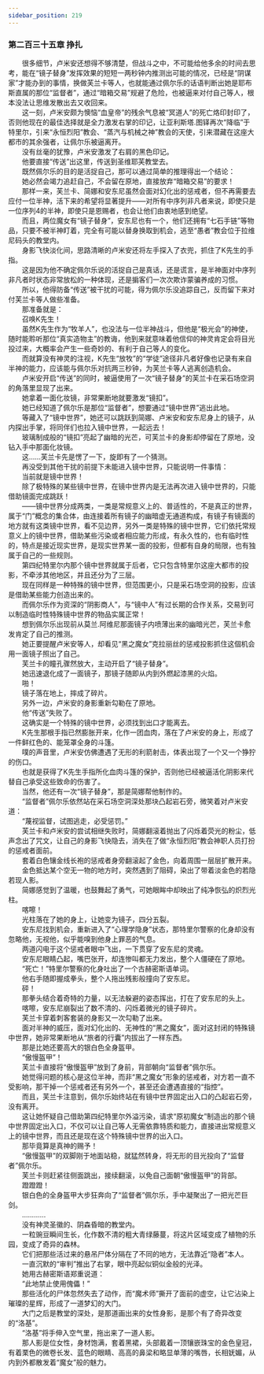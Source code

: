 ```yaml
---
sidebar_position: 219
---
```

### 第二百三十五章 挣扎  


　　很多细节，卢米安还想得不够清楚，但战斗之中，不可能给他多余的时间去思考，能在“镜子替身”发挥效果的短短一两秒钟内推测出可能的情况，已经是“阴谋家”才能办到的事情，换做芙兰卡等人，也就能通过佩尔乐的话语判断出她是耶布斯直属的那位“监督者”，通过“暗箱交易”规避了危险，也被逼来对付自己等人，根本没法让思维发散出去又收回来。  
　　这一刻，卢米安颇为懊恼“血皇帝”的残余气息被“冥道人”的死亡烙印封印了，否则他现在的最佳选择就是全力激发右掌的印记，让亚利斯塔.图铎再次“降临”于特里尔，引来“永恒烈阳”教会、“蒸汽与机械之神”教会的天使，引来潜藏在这座大都市的其余强者，让佩尔乐被逼离开。  
　　没有丝毫的犹豫，卢米安激发了右肩的黑色印记。  
　　他要直接“传送”出这里，传送到圣维耶芙教堂去。  
　　既然佩尔乐的目的是活捉自己，那可以通过简单的推理得出一个结论：  
　　她必然会竭力追赶自己，不会留在原地，直接放弃“暗箱交易”的要求！  
　　那样一来，芙兰卡、简娜和安东尼虽然会面对幻化出的惩戒者，但不再需要去应付一位半神，活下来的希望将显著提升——对所有中序列非凡者来说，即使只是一位序列4的半神，即使只是恩赐者，也会让他们由衷地感到绝望。  
　　而且，两位魔女有“镜子替身”，安东尼也有一个，他们还拥有“七石手链”等物品，只要不被半神盯着，完全有可能以替身换取到机会，逃至“愚者”教会位于拉维尼码头的教堂内。  
　　身影飞快淡化间，思路清晰的卢米安还将左手探入了衣兜，抓住了K先生的手指。  
　　这是因为他不确定佩尔乐说的活捉自己是真话，还是谎言，是半神面对中序列非凡者时状态非常放松的一种体现，还是掮客们一次次欺诈蒙骗养成的习惯。  
　　所以，他得防备“传送”被干扰的可能，得为佩尔乐没追踪自己，反而留下来对付芙兰卡等人做些准备。  
　　那准备就是：  
　　召唤K先生！  
　　虽然K先生作为“牧羊人”，也没法与一位半神战斗，但他是“极光会”的神使，随时能聆听那位“真实造物主”的教诲，他到来就意味着他信仰的神灵肯定会将目光投过来，大概率会产生一些奇妙的、有利于自己等人的变化。  
　　而就算没有神灵的注视，K先生“放牧”的“学徒”途径非凡者好像也记录有来自半神的能力，应该能与佩尔乐对抗两三秒钟，为芙兰卡等人逃离创造机会。  
　　卢米安开启“传送”的同时，被逼使用了一次“镜子替身”的芙兰卡在采石场空洞的角落里显现了出来。  
　　她拿着一面化妆镜，非常果断地就要激发“镜扣”。  
　　她已经知道了佩尔乐是那位“监督者”，想要通过“镜中世界”逃出此地。  
　　等藏入了“镜中世界”，她还可以跳跃到简娜、卢米安和安东尼身上的镜子，从内探出手掌，将同伴们也拉入镜中世界，一起远去！  
　　玻璃制成般的“镜扣”亮起了幽暗的光芒，可芙兰卡的身影却停留在了原地，没钻入手中那面化妆镜。  
　　这……芙兰卡先是愣了一下，旋即有了一个猜测。  
　　再没受到其他干扰的前提下未能进入镜中世界，只能说明一件事情：  
　　当前就是镜中世界！  
　　除了极特殊的某些镜中世界，在镜中世界内是无法再次进入镜中世界的，只能借助镜面完成跳跃！  
　　——镜中世界分成两类，一类是常规意义上的、普适性的，不是真正的世界，属于“门”概念的集合体，由连接着所有镜子的幽暗虚无通道构成，有镜子有镜面的地方就有这类镜中世界，看不见边界，另外一类是特殊的镜中世界，它们依托常规意义上的镜中世界，借助某些污染或者相应能力形成，有永久性的，也有临时性的，特点是接近现实世界，是现实世界某一面的投影，但都有自身的局限，也有独属于自己的一些规则。  
　　第四纪特里尔内那个镜中世界就属于后者，它只包含特里尔这座大都市的投影，不牵涉其他地区，并且还分为了三层。  
　　现在同样是一种特殊的镜中世界，但范围更小，只是采石场空洞的投影，应该是借助某些能力创造出来的。  
　　而佩尔乐作为资深的“阴影商人”，与“镜中人”有过长期的合作关系，交易到可以制造临时性特殊镜中世界的物品实属正常！  
　　想到佩尔乐出现前从莫兰.阿维尼那面镜子内喷薄出来的幽暗光芒，芙兰卡愈发肯定了自己的推测。  
　　她正要提醒卢米安等人，却看见“黑之魔女”克拉丽丝的惩戒投影抓住这個机会用一面镜子照出了自己。  
　　芙兰卡的瞳孔骤然放大，主动开启了“镜子替身”。  
　　她迅速退化成了一面镜子，那镜子随即从内到外燃起漆黑的火焰。  
　　啪！  
　　镜子落在地上，摔成了碎片。  
　　另外一边，卢米安的身影重新勾勒在了原地。  
　　他“传送”失败了。  
　　这确实是一个特殊的镜中世界，必须找到出口才能离去。  
　　K先生那根手指已然膨胀开来，化作一团血肉，落在了卢米安的身上，形成了一件鲜红色的、能笼罩全身的斗篷。  
　　噗的声音里，卢米安仿佛遭遇了无形的利箭射击，体表出现了一个又一个狰狞的伤口。  
　　也就是获得了K先生手指所化血肉斗篷的保护，否则他已经被逼活化阴影来代替自己承受这些致命的伤害了。  
　　当然，他还有一次“镜子替身”，那是简娜帮他制作的。  
　　“监督者”佩尔乐依然站在采石场空洞深处那块凸起岩石旁，微笑着对卢米安道：  
　　“蔑视监督，试图逃走，必受惩罚。”  
　　芙兰卡和卢米安的尝试相继失败时，简娜翻滚着抛出了闪烁着荧光的粉尘，低声念出了咒文，让自己的身影飞快隐去，消失在了做“永恒烈阳”教会神职人员打扮的惩戒者面前。  
　　套着白色镶金线长袍的惩戒者身旁翻滚起了金色，向着周围一层层扩散开来。  
　　金色抵达某个空无一物的地方时，突然遇到了阻碍，染出了带着淡金色的若隐若现人影。  
　　简娜感觉到了温暖，也鼓舞起了勇气，可她眼眸中却映出了纯净恢弘的炽烈光柱。  
　　喀嚓！  
　　光柱落在了她的身上，让她变为镜子，四分五裂。  
　　安东尼找到机会，重新进入了“心理学隐身”状态，那特里尔警察的化身却没有忽略他，无视他，似乎能嗅到他身上罪恶的气息。  
　　两道闪电于这个惩戒者眼中飞出，一下贯穿了安东尼的灵魂。  
　　安东尼眼睛凸起，嘴巴张开，却连惨叫都无力发出，整个人僵硬在了原地。  
　　“死亡！”特里尔警察的化身吐出了一个古赫密斯语单词。  
　　他右手随即握成拳头，整个人拖出残影般撞向了安东尼。  
　　砰！  
　　那拳头结合着奇特的力量，以无法躲避的姿态挥出，打在了安东尼的头上。  
　　喀嚓，安东尼崩裂出了数不清的、闪烁着微光的镜子碎片。  
　　芙兰卡穿着刺客套装的身影又一次勾勒了出来。  
　　面对半神的威压，面对幻化出的、无神性的“黑之魔女”，面对这封闭的特殊镜中世界，她非常果断地从“旅者的行囊”内拔出了一样东西。  
　　那是比她还要高大的银白色全身盔甲。  
　　“傲慢盔甲”！  
　　芙兰卡直接将“傲慢盔甲”放到了身前，背部朝向“监督者”佩尔乐。  
　　她觉得问题的核心是这位半神，而非“黑之魔女”形象的惩戒者，对方若一直不受影响，那干掉一个惩戒者还有另外一个，甚至还会遭遇直接的“指控”。  
　　而且，芙兰卡注意到，佩尔乐始终站在有镜中世界固定出入口的凸起岩石旁，没有离开。  
　　这让她怀疑自己借助第四纪特里尔外溢污染，请求“原初魔女”制造出的那个镜中世界固定出入口，不仅可以让自己等人无需依靠特质和能力，直接进出常规意义上的镜中世界，而且还是现在这个特殊镜中世界的出入口。  
　　那毕竟算是真神的赐予！  
　　“傲慢盔甲”的双脚刚于地面站稳，就猛然转身，将无形的目光投向了“监督者”佩尔乐。  
　　芙兰卡则赶紧往侧面跳出，接续翻滚，以免自己面朝“傲慢盔甲”的背部。  
　　蹬蹬蹬！  
　　银白色的全身盔甲大步狂奔向了“监督者”佩尔乐，手中凝聚出了一把光芒巨剑。  
　　…………  
　　没有神灵圣徽的、阴森昏暗的教堂内。  
　　一粒豌豆瞬间生长，化作数不清的粗大青绿藤蔓，将这片区域变成了植物的乐园，变成了奇异的森林。  
　　它们把那些活过来的悬吊尸体分隔在了不同的地方，无法靠近“隐者”本人。  
　　一直沉默的“审判”推出了右掌，眼中亮起似铜似金般的光泽。  
　　她用古赫密斯语郑重说道：  
　　“此地禁止使用傀儡！”  
　　那些活化的尸体忽然失去了动作，而“魔术师”撕开了面前的虚空，让它沾染上璀璨的星辉，形成了一道梦幻的大门。  
　　大门之后是教堂的深处，是那道画出来的女性身影，是那个有了奇异改变的“洛基”。  
　　“洛基”将手伸入空气里，拖出来了一道人影。  
　　那人影是位女性，身材饱满，套着黑裙，头部戴着一顶镶嵌珠宝的金色皇冠，有着栗色的微卷长发、蓝色的眼睛、高高的鼻梁和略显单薄的嘴唇，长相妩媚，从内到外都散发着“魔女”般的魅力。  
